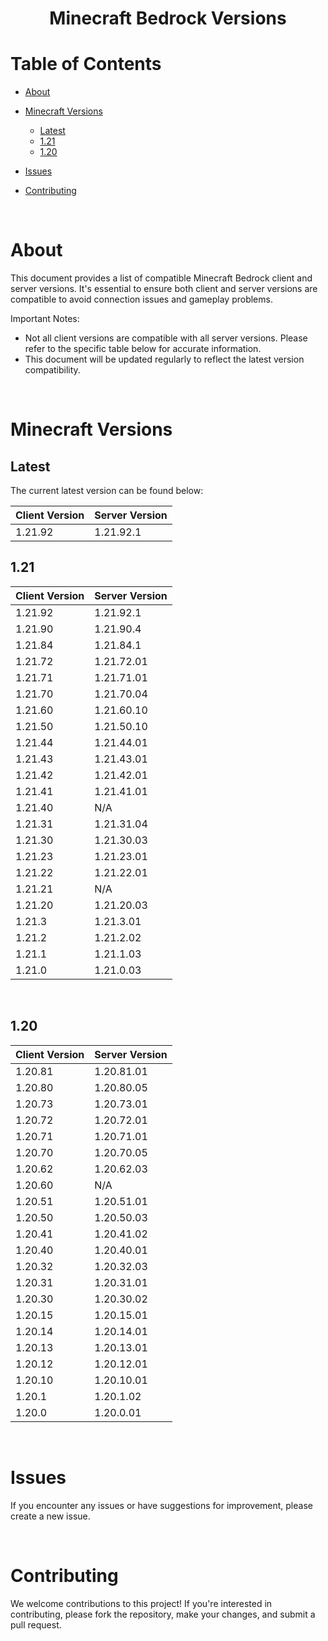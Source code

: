 <h1 align="center"> Minecraft Bedrock Versions</h1>



# Table of Contents

- [About](#about)

- [Minecraft Versions](#minecraft-versions)
    - [Latest](#latest)
    - [1.21](#121)
    - [1.20](#120)

- [Issues](#issues)
- [Contributing](#contributing)

</br>

# About

This document provides a list of compatible Minecraft Bedrock client and server versions. It's essential to ensure both client and server versions are compatible to avoid connection issues and gameplay problems.

Important Notes:

- Not all client versions are compatible with all server versions. Please refer to the specific table below for accurate information.
- This document will be updated regularly to reflect the latest version compatibility.

</br>

# Minecraft Versions

## Latest

The current latest version can be found below:

| Client Version | Server Version |
|---|---|
| 1.21.92 | 1.21.92.1 |

## 1.21
| Client Version | Server Version |
|---|---|
| 1.21.92 | 1.21.92.1 |
| 1.21.90 | 1.21.90.4 |
| 1.21.84 | 1.21.84.1 |
| 1.21.72 | 1.21.72.01 |
| 1.21.71 | 1.21.71.01 |
| 1.21.70 | 1.21.70.04|
| 1.21.60 | 1.21.60.10 |
| 1.21.50 | 1.21.50.10 |
| 1.21.44 | 1.21.44.01 |
| 1.21.43 | 1.21.43.01 |
| 1.21.42 | 1.21.42.01 |
| 1.21.41 | 1.21.41.01 |
| 1.21.40 | N/A |
| 1.21.31 | 1.21.31.04 |
| 1.21.30 | 1.21.30.03 |
| 1.21.23 | 1.21.23.01 |
| 1.21.22 | 1.21.22.01 |
| 1.21.21 | N/A |
| 1.21.20 | 1.21.20.03 |
| 1.21.3 | 1.21.3.01 |
| 1.21.2 | 1.21.2.02 |
| 1.21.1 | 1.21.1.03 |
| 1.21.0 | 1.21.0.03 |

</br>

## 1.20
| Client Version | Server Version |
|---|---|
| 1.20.81 | 1.20.81.01 |
| 1.20.80 | 1.20.80.05 |
| 1.20.73 | 1.20.73.01 |
| 1.20.72 | 1.20.72.01 |
| 1.20.71 | 1.20.71.01 |
| 1.20.70 | 1.20.70.05 |
| 1.20.62 | 1.20.62.03 |
| 1.20.60 | N/A |
| 1.20.51 | 1.20.51.01 |
| 1.20.50 | 1.20.50.03 |
| 1.20.41 | 1.20.41.02 |
| 1.20.40 | 1.20.40.01 |
| 1.20.32 | 1.20.32.03 |
| 1.20.31 | 1.20.31.01 |
| 1.20.30 | 1.20.30.02 |
| 1.20.15 | 1.20.15.01 |
| 1.20.14 | 1.20.14.01 |
| 1.20.13 | 1.20.13.01 |
| 1.20.12 | 1.20.12.01 |
| 1.20.10 | 1.20.10.01 |
| 1.20.1 | 1.20.1.02 |
| 1.20.0 | 1.20.0.01 |

</br>

# Issues
If you encounter any issues or have suggestions for improvement, please create a new issue.

</br>

# Contributing
We welcome contributions to this project! If you're interested in contributing, please fork the repository, make your changes, and submit a pull request.
